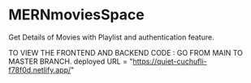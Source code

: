 # MERNmoviesSpace
Get Details of Movies with Playlist and authentication feature.

TO VIEW THE FRONTEND AND BACKEND CODE : GO FROM MAIN TO MASTER BRANCH.
deployed URL  = "https://quiet-cuchufli-f78f0d.netlify.app/"
